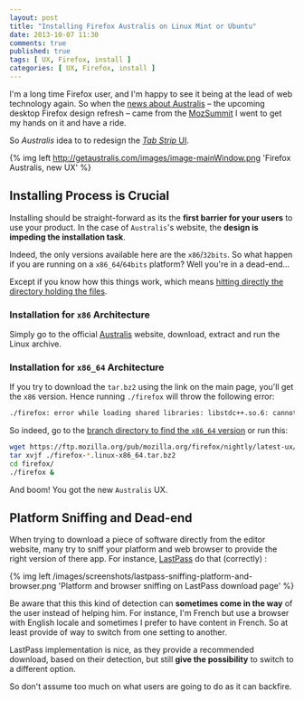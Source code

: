 ```yaml
---
layout: post
title: "Installing Firefox Australis on Linux Mint or Ubuntu"
date: 2013-10-07 11:30
comments: true
published: true
tags: [ UX, Firefox, install ]
categories: [ UX, Firefox, install ]
---
```


I'm a long time Firefox user, and I'm happy to see it being at the lead of web technology again. So when the [news about Australis](https://twitter.com/MozillaUX/status/386418196473217024) – the upcoming desktop Firefox design refresh – came from the [MozSummit](https://wiki.mozilla.org/Summit2013) I went to get my hands on it and have a ride.
<!--more-->
So _Australis_ idea to to redesign the [_Tab Strip_ UI](https://wiki.mozilla.org/Tab_Strip_Visual_Redesign).

{% img left http://getaustralis.com/images/image-mainWindow.png 'Firefox Australis, new UX' %}

## Installing Process is Crucial

Installing should be straight-forward as its the **first barrier for your users** to use your product. In the case of `Australis`'s website, the **design is impeding the installation task**.

Indeed, the only versions available here are the `x86`/`32bits`. So what happen if you are running on a `x86_64`/`64bits` platform? Well you're in a dead-end… 

Except if you know how this things work, which means [hitting directly the directory holding the files](https://ftp.mozilla.org/pub/mozilla.org/firefox/nightly/latest-ux/).

### Installation for `x86` Architecture

Simply go to the official [Australis](http://getaustralis.com/) website, download, extract and run the Linux archive.

### Installation for `x86_64` Architecture

If you try to download the `tar.bz2` using the link on the main page, you'll get the `x86` version. Hence running `./firefox` will throw the following error:
```bash
./firefox: error while loading shared libraries: libstdc++.so.6: cannot open shared object file: No such file or directory
```

So indeed, go to the [branch directory to find the `x86_64` version](https://ftp.mozilla.org/pub/mozilla.org/firefox/nightly/latest-ux/) or run this:
```bash
wget https://ftp.mozilla.org/pub/mozilla.org/firefox/nightly/latest-ux/firefox-27.0a1.en-US.linux-x86_64.tar.bz2
tar xvjf ./firefox-*.linux-x86_64.tar.bz2
cd firefox/
./firefox &
```
And boom! You got the new `Australis` UX.

## Platform Sniffing and Dead-end

When trying to download a piece of software directly from the editor website, many try to sniff your platform and web browser to provide the right version of there app. For instance, [LastPass](https://lastpass.com/misc_download.php) do that (correctly) :

{% img left /images/screenshots/lastpass-sniffing-platform-and-browser.png 'Platform and browser sniffing on LastPass download page' %}

Be aware that this this kind of detection can **sometimes come in the way** of the user instead of helping him. For instance, I'm French but use a browser with English locale and sometimes I prefer to have content in French. So at least provide of way to switch from one setting to another.

LastPass implementation is nice, as they provide a recommended download, based on their detection, but still **give the possibility** to switch to a different option. 

So don't assume too much on what users are going to do as it can backfire.


